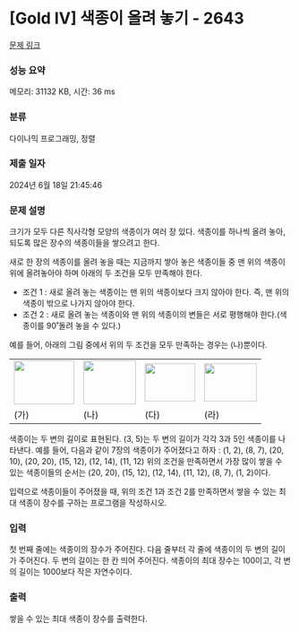 # [Gold IV] 색종이 올려 놓기 - 2643 

[문제 링크](https://www.acmicpc.net/problem/2643) 

### 성능 요약

메모리: 31132 KB, 시간: 36 ms

### 분류

다이나믹 프로그래밍, 정렬

### 제출 일자

2024년 6월 18일 21:45:46

### 문제 설명

<p>크기가 모두 다른 직사각형 모양의 색종이가 여러 장 있다. 색종이를 하나씩 올려 놓아, 되도록 많은 장수의 색종이들을 쌓으려고 한다.</p>

<p>새로 한 장의 색종이를 올려 놓을 때는 지금까지 쌓아 놓은 색종이들 중 맨 위의 색종이 위에 올려놓아야 하며 아래의 두 조건을 모두 만족해야 한다.</p>

<ul>
	<li>조건 1 : 새로 올려 놓는 색종이는 맨 위의 색종이보다 크지 않아야 한다. 즉, 맨 위의 색종이 밖으로 나가지 않아야 한다.</li>
	<li>조건 2 : 새로 올려 놓는 색종이와 맨 위의 색종이의 변들은 서로 평행해야 한다.(색종이를 90˚돌려 놓을 수 있다.)</li>
</ul>

<p>예를 들어, 아래의 그림 중에서 위의 두 조건을 모두 만족하는 경우는 (나)뿐이다.</p>

<table class="table table-bordered td-center">
	<tbody>
		<tr>
			<td><img alt="" src="https://upload.acmicpc.net/830e691c-1989-4613-8dc9-0257d20214fc/-/crop/216x156/0,0/-/preview/" style="width: 108px; height: 78px;"></td>
			<td><img alt="" src="https://upload.acmicpc.net/830e691c-1989-4613-8dc9-0257d20214fc/-/crop/188x156/246,0/-/preview/" style="width: 94px; height: 78px;"></td>
			<td><img alt="" src="https://upload.acmicpc.net/aded1664-9f0a-4026-bd52-37b978453881/-/preview/" style="width: 90px; height: 68px;"></td>
			<td><img alt="" src="https://upload.acmicpc.net/f18e7a59-08a6-4156-9690-e9ff061a9d1f/-/preview/" style="width: 94px; height: 68px;"></td>
		</tr>
		<tr>
			<td>(가)</td>
			<td>(나)</td>
			<td>(다)</td>
			<td>(라)</td>
		</tr>
	</tbody>
</table>

<p>색종이는 두 변의 길이로 표현된다. (3, 5)는 두 변의 길이가 각각 3과 5인 색종이를 나타낸다. 예를 들어, 다음과 같이 7장의 색종이가 주어졌다고 하자 : (1, 2), (8, 7), (20, 10), (20, 20), (15, 12), (12, 14), (11, 12) 위의 조건을 만족하면서 가장 많이 쌓을 수 있는 색종이들의 순서는 (20, 20), (15, 12), (12, 14), (11, 12), (8, 7), (1, 2)이다.</p>

<p>입력으로 색종이들이 주어졌을 때, 위의 조건 1과 조건 2를 만족하면서 쌓을 수 있는 최대 색종이 장수를 구하는 프로그램을 작성하시오.</p>

### 입력 

 <p>첫 번째 줄에는 색종이의 장수가 주어진다. 다음 줄부터 각 줄에 색종이의 두 변의 길이가 주어진다. 두 변의 길이는 한 칸 띄어 주어진다. 색종이의 최대 장수는 100이고, 각 변의 길이는 1000보다 작은 자연수이다.</p>

### 출력 

 <p>쌓을 수 있는 최대 색종이 장수를 출력한다.</p>

